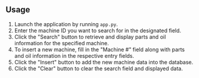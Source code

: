 ## Usage

1. Launch the application by running `app.py`.
2. Enter the machine ID you want to search for in the designated field.
3. Click the "Search" button to retrieve and display parts and oil information for the specified machine.
4. To insert a new machine, fill in the "Machine #" field along with parts and oil information in the respective entry fields.
5. Click the "Insert" button to add the new machine data into the database.
6. Click the "Clear" button to clear the search field and displayed data.

